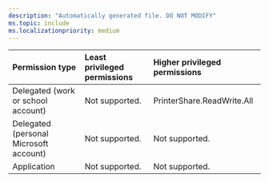 ```yaml
---
description: "Automatically generated file. DO NOT MODIFY"
ms.topic: include
ms.localizationpriority: medium
---
```


|Permission type|Least privileged permissions|Higher privileged permissions|
|:---|:---|:---|
|Delegated (work or school account)|Not supported.|PrinterShare.ReadWrite.All|
|Delegated (personal Microsoft account)|Not supported.|Not supported.|
|Application|Not supported.|Not supported.|

